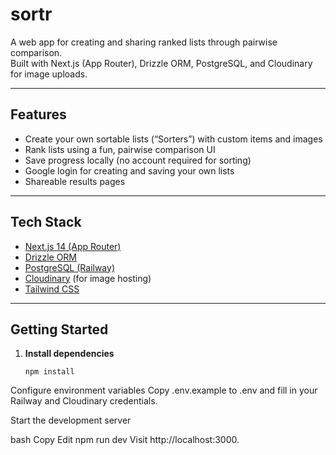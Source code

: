 # sortr

A web app for creating and sharing ranked lists through pairwise comparison.  
Built with Next.js (App Router), Drizzle ORM, PostgreSQL, and Cloudinary for image uploads.

---

## Features

- Create your own sortable lists (“Sorters”) with custom items and images
- Rank lists using a fun, pairwise comparison UI
- Save progress locally (no account required for sorting)
- Google login for creating and saving your own lists
- Shareable results pages

---

## Tech Stack

- [Next.js 14 (App Router)](https://nextjs.org/)
- [Drizzle ORM](https://orm.drizzle.team/)
- [PostgreSQL (Railway)](https://railway.app/)
- [Cloudinary](https://cloudinary.com/) (for image hosting)
- [Tailwind CSS](https://tailwindcss.com/)

---

## Getting Started

1. **Install dependencies**
   ```
   npm install
   ```
Configure environment variables
Copy .env.example to .env and fill in your Railway and Cloudinary credentials.

Start the development server

bash
Copy
Edit
npm run dev
Visit http://localhost:3000.
